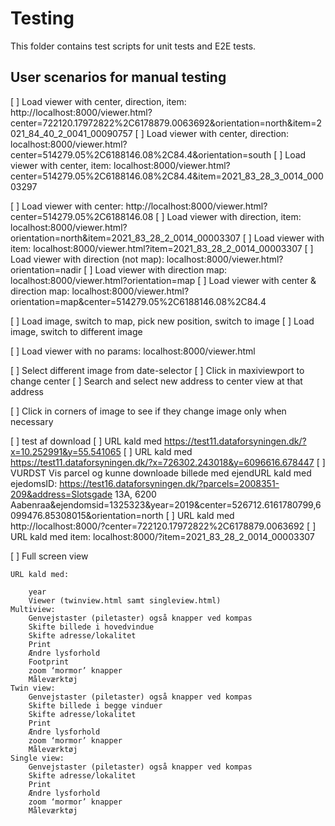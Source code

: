 # Testing

This folder contains test scripts for unit tests and E2E tests.

## User scenarios for manual testing

[ ] Load viewer with center, direction, item: http://localhost:8000/viewer.html?center=722120.17972822%2C6178879.0063692&orientation=north&item=2021_84_40_2_0041_00090757
[ ] Load viewer with center, direction: localhost:8000/viewer.html?center=514279.05%2C6188146.08%2C84.4&orientation=south
[ ] Load viewer with center, item: localhost:8000/viewer.html?center=514279.05%2C6188146.08%2C84.4&item=2021_83_28_3_0014_00003297

[ ] Load viewer with center: http://localhost:8000/viewer.html?center=514279.05%2C6188146.08
[ ] Load viewer with direction, item: localhost:8000/viewer.html?orientation=north&item=2021_83_28_2_0014_00003307
[ ] Load viewer with item: localhost:8000/viewer.html?item=2021_83_28_2_0014_00003307
[ ] Load viewer with direction (not map): localhost:8000/viewer.html?orientation=nadir
[ ] Load viewer with direction map: localhost:8000/viewer.html?orientation=map
[ ] Load viewer with center & direction map: localhost:8000/viewer.html?orientation=map&center=514279.05%2C6188146.08%2C84.4

[ ] Load image, switch to map, pick new position, switch to image
[ ] Load image, switch to different image

[ ] Load viewer with no params: localhost:8000/viewer.html

[ ] Select different image from date-selector
[ ] Click in maxiviewport to change center
[ ] Search and select new address to center view at that address

[ ] Click in corners of image to see if they change image only when necessary

[ ] test af download
[ ] URL kald med https://test11.dataforsyningen.dk/?x=10.252991&y=55.541065
[ ] URL kald med https://test11.dataforsyningen.dk/?x=726302.243018&y=6096616.678447
[ ] VURDST Vis parcel og kunne downloade billede med ejendURL kald med ejedomsID: https://test16.dataforsyningen.dk/?parcels=2008351-209&address=Slotsgade 13A, 6200 Aabenraa&ejendomsid=1325323&year=2019&center=526712.6161780799,6099476.85308015&orientation=north
[ ] URL kald med http://localhost:8000/?center=722120.17972822%2C6178879.0063692
[ ] URL kald med item: localhost:8000/?item=2021_83_28_2_0014_00003307 

[ ] Full screen view

    URL kald med:
        
        year
        Viewer (twinview.html samt singleview.html)
    Multiview:
        Genvejstaster (piletaster) også knapper ved kompas
        Skifte billede i hovedvindue
        Skifte adresse/lokalitet
        Print
        Ændre lysforhold
        Footprint
        zoom ‘mormor’ knapper
        Måleværktøj
    Twin view:
        Genvejstaster (piletaster) også knapper ved kompas
        Skifte billede i begge vinduer
        Skifte adresse/lokalitet
        Print
        Ændre lysforhold
        zoom ‘mormor’ knapper
        Måleværktøj
    Single view:
        Genvejstaster (piletaster) også knapper ved kompas
        Skifte adresse/lokalitet
        Print
        Ændre lysforhold
        zoom ‘mormor’ knapper
        Måleværktøj
